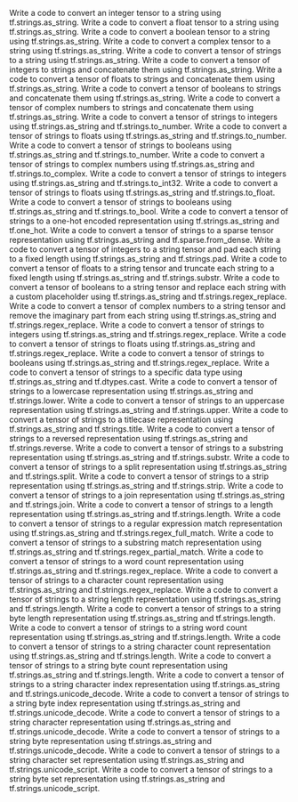 Write a code to convert an integer tensor to a string using tf.strings.as_string.
Write a code to convert a float tensor to a string using tf.strings.as_string.
Write a code to convert a boolean tensor to a string using tf.strings.as_string.
Write a code to convert a complex tensor to a string using tf.strings.as_string.
Write a code to convert a tensor of strings to a string using tf.strings.as_string.
Write a code to convert a tensor of integers to strings and concatenate them using tf.strings.as_string.
Write a code to convert a tensor of floats to strings and concatenate them using tf.strings.as_string.
Write a code to convert a tensor of booleans to strings and concatenate them using tf.strings.as_string.
Write a code to convert a tensor of complex numbers to strings and concatenate them using tf.strings.as_string.
Write a code to convert a tensor of strings to integers using tf.strings.as_string and tf.strings.to_number.
Write a code to convert a tensor of strings to floats using tf.strings.as_string and tf.strings.to_number.
Write a code to convert a tensor of strings to booleans using tf.strings.as_string and tf.strings.to_number.
Write a code to convert a tensor of strings to complex numbers using tf.strings.as_string and tf.strings.to_complex.
Write a code to convert a tensor of strings to integers using tf.strings.as_string and tf.strings.to_int32.
Write a code to convert a tensor of strings to floats using tf.strings.as_string and tf.strings.to_float.
Write a code to convert a tensor of strings to booleans using tf.strings.as_string and tf.strings.to_bool.
Write a code to convert a tensor of strings to a one-hot encoded representation using tf.strings.as_string and tf.one_hot.
Write a code to convert a tensor of strings to a sparse tensor representation using tf.strings.as_string and tf.sparse.from_dense.
Write a code to convert a tensor of integers to a string tensor and pad each string to a fixed length using tf.strings.as_string and tf.strings.pad.
Write a code to convert a tensor of floats to a string tensor and truncate each string to a fixed length using tf.strings.as_string and tf.strings.substr.
Write a code to convert a tensor of booleans to a string tensor and replace each string with a custom placeholder using tf.strings.as_string and tf.strings.regex_replace.
Write a code to convert a tensor of complex numbers to a string tensor and remove the imaginary part from each string using tf.strings.as_string and tf.strings.regex_replace.
Write a code to convert a tensor of strings to integers using tf.strings.as_string and tf.strings.regex_replace.
Write a code to convert a tensor of strings to floats using tf.strings.as_string and tf.strings.regex_replace.
Write a code to convert a tensor of strings to booleans using tf.strings.as_string and tf.strings.regex_replace.
Write a code to convert a tensor of strings to a specific data type using tf.strings.as_string and tf.dtypes.cast.
Write a code to convert a tensor of strings to a lowercase representation using tf.strings.as_string and tf.strings.lower.
Write a code to convert a tensor of strings to an uppercase representation using tf.strings.as_string and tf.strings.upper.
Write a code to convert a tensor of strings to a titlecase representation using tf.strings.as_string and tf.strings.title.
Write a code to convert a tensor of strings to a reversed representation using tf.strings.as_string and tf.strings.reverse.
Write a code to convert a tensor of strings to a substring representation using tf.strings.as_string and tf.strings.substr.
Write a code to convert a tensor of strings to a split representation using tf.strings.as_string and tf.strings.split.
Write a code to convert a tensor of strings to a strip representation using tf.strings.as_string and tf.strings.strip.
Write a code to convert a tensor of strings to a join representation using tf.strings.as_string and tf.strings.join.
Write a code to convert a tensor of strings to a length representation using tf.strings.as_string and tf.strings.length.
Write a code to convert a tensor of strings to a regular expression match representation using tf.strings.as_string and tf.strings.regex_full_match.
Write a code to convert a tensor of strings to a substring match representation using tf.strings.as_string and tf.strings.regex_partial_match.
Write a code to convert a tensor of strings to a word count representation using tf.strings.as_string and tf.strings.regex_replace.
Write a code to convert a tensor of strings to a character count representation using tf.strings.as_string and tf.strings.regex_replace.
Write a code to convert a tensor of strings to a string length representation using tf.strings.as_string and tf.strings.length.
Write a code to convert a tensor of strings to a string byte length representation using tf.strings.as_string and tf.strings.length.
Write a code to convert a tensor of strings to a string word count representation using tf.strings.as_string and tf.strings.length.
Write a code to convert a tensor of strings to a string character count representation using tf.strings.as_string and tf.strings.length.
Write a code to convert a tensor of strings to a string byte count representation using tf.strings.as_string and tf.strings.length.
Write a code to convert a tensor of strings to a string character index representation using tf.strings.as_string and tf.strings.unicode_decode.
Write a code to convert a tensor of strings to a string byte index representation using tf.strings.as_string and tf.strings.unicode_decode.
Write a code to convert a tensor of strings to a string character representation using tf.strings.as_string and tf.strings.unicode_decode.
Write a code to convert a tensor of strings to a string byte representation using tf.strings.as_string and tf.strings.unicode_decode.
Write a code to convert a tensor of strings to a string character set representation using tf.strings.as_string and tf.strings.unicode_script.
Write a code to convert a tensor of strings to a string byte set representation using tf.strings.as_string and tf.strings.unicode_script.